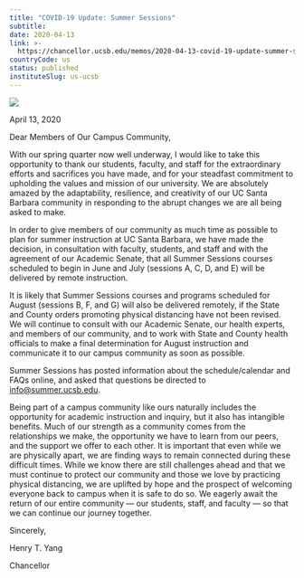 ```yaml
---
title: "COVID-19 Update: Summer Sessions"
subtitle: 
date: 2020-04-13
link: >-
  https://chancellor.ucsb.edu/memos/2020-04-13-covid-19-update-summer-sessions
countryCode: us
status: published
instituteSlug: us-ucsb
---
```

![](https://chancellor.ucsb.edu/themes/ucsbweb/favicon.ico)

April 13, 2020



Dear Members of Our Campus Community,

With our spring quarter now well underway, I would like to take this opportunity to thank our students, faculty, and staff for the extraordinary efforts and sacrifices you have made, and for your steadfast commitment to upholding the values and mission of our university. We are absolutely amazed by the adaptability, resilience, and creativity of our UC Santa Barbara community in responding to the abrupt changes we are all being asked to make.

In order to give members of our community as much time as possible to plan for summer instruction at UC Santa Barbara, we have made the decision, in consultation with faculty, students, and staff and with the agreement of our Academic Senate, that all Summer Sessions courses scheduled to begin in June and July (sessions A, C, D, and E) will be delivered by remote instruction.

It is likely that Summer Sessions courses and programs scheduled for August (sessions B, F, and G) will also be delivered remotely, if the State and County orders promoting physical distancing have not been revised. We will continue to consult with our Academic Senate, our health experts, and members of our community, and to work with State and County health officials to make a final determination for August instruction and communicate it to our campus community as soon as possible.

Summer Sessions has posted information about the schedule/calendar and FAQs online, and asked that questions be directed to info@summer.ucsb.edu.

Being part of a campus community like ours naturally includes the opportunity for academic instruction and inquiry, but it also has intangible benefits. Much of our strength as a community comes from the relationships we make, the opportunity we have to learn from our peers, and the support we offer to each other. It is important that even while we are physically apart, we are finding ways to remain connected during these difficult times. While we know there are still challenges ahead and that we must continue to protect our community and those we love by practicing physical distancing, we are uplifted by hope and the prospect of welcoming everyone back to campus when it is safe to do so. We eagerly await the return of our entire community — our students, staff, and faculty — so that we can continue our journey together.

Sincerely,



Henry T. Yang

Chancellor